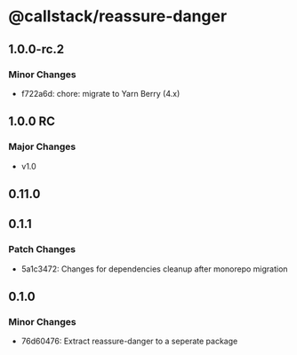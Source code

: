 # @callstack/reassure-danger

## 1.0.0-rc.2

### Minor Changes

- f722a6d: chore: migrate to Yarn Berry (4.x)

## 1.0.0 RC

### Major Changes

- v1.0

## 0.11.0

## 0.1.1

### Patch Changes

- 5a1c3472: Changes for dependencies cleanup after monorepo migration

## 0.1.0

### Minor Changes

- 76d60476: Extract reassure-danger to a seperate package

